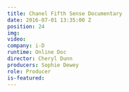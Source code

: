 ```yaml
---
title: Chanel Fifth Sense Documentary
date: 2016-07-01 13:35:00 Z
position: 24
img: 
video: 
company: i-D
runtime: Online Doc
director: Cheryl Dunn
producers: Sophie Dewey
role: Producer
is-featured: 
---
```



